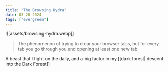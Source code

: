 ```yaml
---
title: "The Browsing Hydra"
date: 03-28-2024
tags: ["evergreen"]
---
```


![[assets/browsing-hydra.webp]]

> The phenomenon of trying to clear your browser tabs, but for every tab you go
> through you end opening at least one new tab. 

A beast that I fight on the daily, and a big factor in my [[dark forest| descent into the Dark
Forest]]

